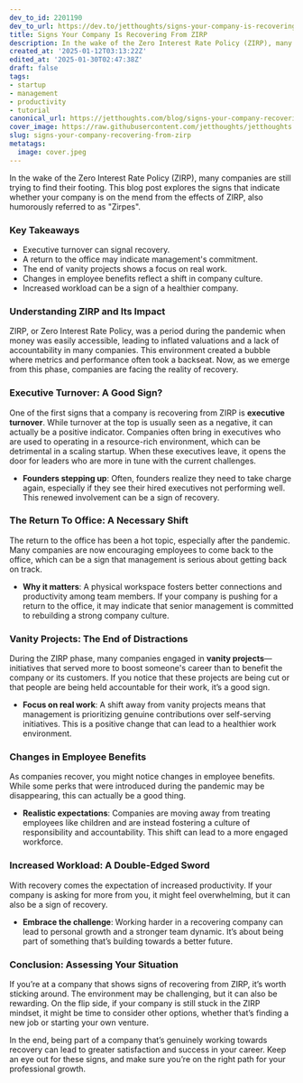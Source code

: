 ```yaml
---
dev_to_id: 2201190
dev_to_url: https://dev.to/jetthoughts/signs-your-company-is-recovering-from-zirp-2408
title: Signs Your Company Is Recovering From ZIRP
description: In the wake of the Zero Interest Rate Policy (ZIRP), many companies are still trying to find their...
created_at: '2025-01-12T03:13:22Z'
edited_at: '2025-01-30T02:47:38Z'
draft: false
tags:
- startup
- management
- productivity
- tutorial
canonical_url: https://jetthoughts.com/blog/signs-your-company-recovering-from-zirp/
cover_image: https://raw.githubusercontent.com/jetthoughts/jetthoughts.github.io/master/content/blog/signs-your-company-recovering-from-zirp/cover.jpeg
slug: signs-your-company-recovering-from-zirp
metatags:
  image: cover.jpeg
---
```

In the wake of the Zero Interest Rate Policy (ZIRP), many companies are still trying to find their footing. This blog post explores the signs that indicate whether your company is on the mend from the effects of ZIRP, also humorously referred to as "Zirpes".

### Key Takeaways

*   Executive turnover can signal recovery.
*   A return to the office may indicate management's commitment.
*   The end of vanity projects shows a focus on real work.
*   Changes in employee benefits reflect a shift in company culture.
*   Increased workload can be a sign of a healthier company.

### Understanding ZIRP and Its Impact

ZIRP, or Zero Interest Rate Policy, was a period during the pandemic when money was easily accessible, leading to inflated valuations and a lack of accountability in many companies. This environment created a bubble where metrics and performance often took a backseat. Now, as we emerge from this phase, companies are facing the reality of recovery.

### Executive Turnover: A Good Sign?

One of the first signs that a company is recovering from ZIRP is **executive turnover**. While turnover at the top is usually seen as a negative, it can actually be a positive indicator. Companies often bring in executives who are used to operating in a resource-rich environment, which can be detrimental in a scaling startup. When these executives leave, it opens the door for leaders who are more in tune with the current challenges.

*   **Founders stepping up**: Often, founders realize they need to take charge again, especially if they see their hired executives not performing well. This renewed involvement can be a sign of recovery.

### The Return To Office: A Necessary Shift

The return to the office has been a hot topic, especially after the pandemic. Many companies are now encouraging employees to come back to the office, which can be a sign that management is serious about getting back on track.

*   **Why it matters**: A physical workspace fosters better connections and productivity among team members. If your company is pushing for a return to the office, it may indicate that senior management is committed to rebuilding a strong company culture.

### Vanity Projects: The End of Distractions

During the ZIRP phase, many companies engaged in **vanity projects**—initiatives that served more to boost someone's career than to benefit the company or its customers. If you notice that these projects are being cut or that people are being held accountable for their work, it’s a good sign.

*   **Focus on real work**: A shift away from vanity projects means that management is prioritizing genuine contributions over self-serving initiatives. This is a positive change that can lead to a healthier work environment.

### Changes in Employee Benefits

As companies recover, you might notice changes in employee benefits. While some perks that were introduced during the pandemic may be disappearing, this can actually be a good thing.

*   **Realistic expectations**: Companies are moving away from treating employees like children and are instead fostering a culture of responsibility and accountability. This shift can lead to a more engaged workforce.

### Increased Workload: A Double-Edged Sword

With recovery comes the expectation of increased productivity. If your company is asking for more from you, it might feel overwhelming, but it can also be a sign of recovery.

*   **Embrace the challenge**: Working harder in a recovering company can lead to personal growth and a stronger team dynamic. It’s about being part of something that’s building towards a better future.

### Conclusion: Assessing Your Situation

If you’re at a company that shows signs of recovering from ZIRP, it’s worth sticking around. The environment may be challenging, but it can also be rewarding. On the flip side, if your company is still stuck in the ZIRP mindset, it might be time to consider other options, whether that’s finding a new job or starting your own venture.

In the end, being part of a company that’s genuinely working towards recovery can lead to greater satisfaction and success in your career. Keep an eye out for these signs, and make sure you’re on the right path for your professional growth.